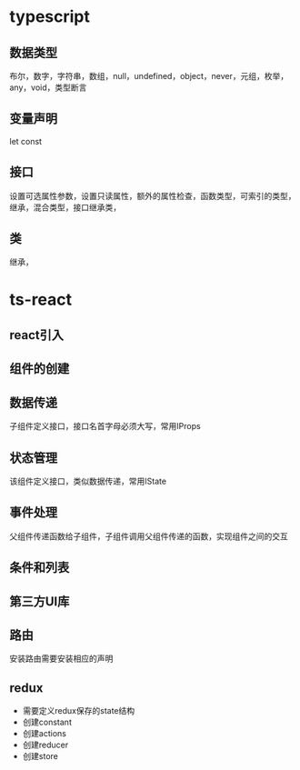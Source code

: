 # typescript
## 数据类型
布尔，数字，字符串，数组，null，undefined，object，never，元组，枚举，any，void，类型断言
## 变量声明
let const
## 接口
设置可选属性参数，设置只读属性，额外的属性检查，函数类型，可索引的类型，
继承，混合类型，接口继承类，
## 类
继承，

# ts-react

## react引入
## 组件的创建
## 数据传递
子组件定义接口，接口名首字母必须大写，常用IProps
## 状态管理
该组件定义接口，类似数据传递，常用IState
## 事件处理
父组件传递函数给子组件，子组件调用父组件传递的函数，实现组件之间的交互
## 条件和列表
## 第三方UI库

## 路由
安装路由需要安装相应的声明
## redux
- 需要定义redux保存的state结构
- 创建constant
- 创建actions
- 创建reducer
- 创建store